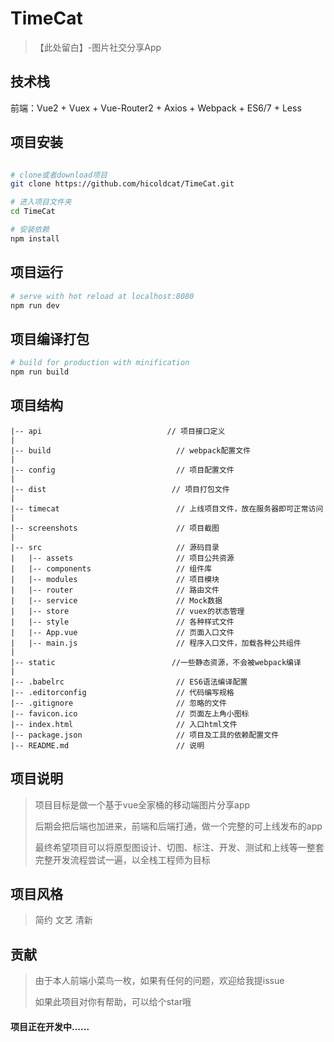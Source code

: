 TimeCat
=======

> 【此处留白】-图片社交分享App

技术栈
------

前端：Vue2 + Vuex + Vue-Router2 + Axios + Webpack + ES6/7 + Less

项目安装
--------

```bash

# clone或者download项目
git clone https://github.com/hicoldcat/TimeCat.git

# 进入项目文件夹
cd TimeCat

# 安装依赖
npm install

```

项目运行
--------

```bash
# serve with hot reload at localhost:8080
npm run dev
```

项目编译打包
------------

```bash
# build for production with minification
npm run build

```

项目结构
--------

```
|-- api                            // 项目接口定义
|
|-- build                            // webpack配置文件
|
|-- config                           // 项目配置文件
|
|-- dist                            // 项目打包文件
|
|-- timecat                          // 上线项目文件，放在服务器即可正常访问
|
|-- screenshots                      // 项目截图
|
|-- src                              // 源码目录
|   |-- assets                       // 项目公共资源
|   |-- components                   // 组件库
|   |-- modules                      // 项目模块
|   |-- router                       // 路由文件
|   |-- service                      // Mock数据
|   |-- store                        // vuex的状态管理
|   |-- style                        // 各种样式文件
|   |-- App.vue                      // 页面入口文件
|   |-- main.js                      // 程序入口文件，加载各种公共组件
|
|-- static                          //一些静态资源，不会被webpack编译
|
|-- .babelrc                         // ES6语法编译配置
|-- .editorconfig                    // 代码编写规格
|-- .gitignore                       // 忽略的文件
|-- favicon.ico                      // 页面左上角小图标
|-- index.html                       // 入口html文件
|-- package.json                     // 项目及工具的依赖配置文件
|-- README.md                        // 说明

```

项目说明
--------

> 项目目标是做一个基于vue全家桶的移动端图片分享app
>
> 后期会把后端也加进来，前端和后端打通，做一个完整的可上线发布的app
>
> 最终希望项目可以将原型图设计、切图、标注、开发、测试和上线等一整套完整开发流程尝试一遍，以全栈工程师为目标

项目风格
--------

> 简约 文艺 清新

贡献
----

> 由于本人前端小菜鸟一枚，如果有任何的问题，欢迎给我提issue
>
> 如果此项目对你有帮助，可以给个star哦

#### 项目正在开发中......
